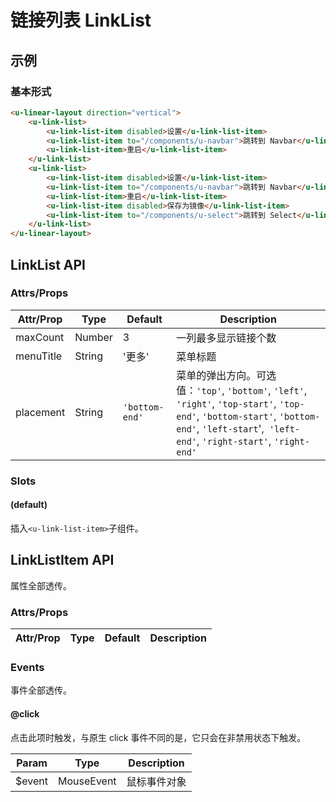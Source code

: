 # 链接列表 LinkList

## 示例
### 基本形式

``` html
<u-linear-layout direction="vertical">
    <u-link-list>
        <u-link-list-item disabled>设置</u-link-list-item>
        <u-link-list-item to="/components/u-navbar">跳转到 Navbar</u-link-list-item>
        <u-link-list-item>重启</u-link-list-item>
    </u-link-list>
    <u-link-list>
        <u-link-list-item disabled>设置</u-link-list-item>
        <u-link-list-item to="/components/u-navbar">跳转到 Navbar</u-link-list-item>
        <u-link-list-item>重启</u-link-list-item>
        <u-link-list-item disabled>保存为镜像</u-link-list-item>
        <u-link-list-item to="/components/u-select">跳转到 Select</u-link-list-item>
    </u-link-list>
</u-linear-layout>
```

## LinkList API
### Attrs/Props

| Attr/Prop | Type | Default | Description |
| --------- | ---- | ------- | ----------- |
| maxCount | Number | 3 | 一列最多显示链接个数 |
| menuTitle | String | '更多' | 菜单标题 |
| placement | String | `'bottom-end'`| 菜单的弹出方向。可选值：`'top'`, `'bottom'`, `'left'`, `'right'`, `'top-start'`, `'top-end'`, `'bottom-start'`, `'bottom-end'`, `'left-start`',` 'left-end'`, `'right-start'`, `'right-end'` |

### Slots

#### (default)

插入`<u-link-list-item>`子组件。

## LinkListItem API

属性全部透传。

### Attrs/Props

| Attr/Prop | Type | Default | Description |
| --------- | ---- | ------- | ----------- |

### Events

事件全部透传。

#### @click

点击此项时触发，与原生 click 事件不同的是，它只会在非禁用状态下触发。

| Param | Type | Description |
| ----- | ---- | ----------- |
| $event | MouseEvent | 鼠标事件对象 |
